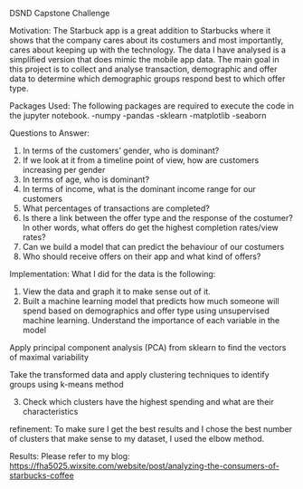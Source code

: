 DSND Capstone Challenge

Motivation:
The Starbuck app is a great addition to Starbucks where it shows that the company cares about its costumers and most importantly, cares about keeping up with the technology. The data I have analysed is a simplified version that does mimic the mobile app data. The main goal in this project is to collect and analyse transaction, demographic and offer data to determine which demographic groups respond best to which offer type.

Packages Used:
The following packages are required to execute the code in the jupyter notebook.
-numpy
-pandas
-sklearn
-matplotlib
-seaborn

Questions to Answer:
1.	In terms of the customers’ gender, who is dominant?
2.	If we look at it from a timeline point of view, how are customers increasing per gender
3.	In terms of age, who is dominant?
4.	In terms of income, what is the dominant income range for our customers
5.	What percentages of transactions are completed?
6.	Is there a link between the offer type and the response of the costumer?  In other words, what offers do get the highest completion rates/view rates?
7.	Can we build a model that can predict the behaviour of our costumers
8.	Who should receive offers on their app and what kind of offers?

Implementation:
What I did for the data is the following:
1. View the data and graph it to make sense out of it.
2. Built a machine learning model that predicts how much someone will spend based on demographics and offer type using unsupervised machine learning. 
Understand the importance of each variable in the model

Apply principal component analysis (PCA) from  sklearn  to find the vectors of maximal variability

Take the transformed data and apply clustering techniques to identify groups using  k-means method 

3. Check which clusters have the highest spending and what are their characteristics

refinement:
To make sure I get the best results and I chose the best number of clusters that make sense to my dataset, I used the elbow method.


Results: 
Please refer to my blog:
https://fha5025.wixsite.com/website/post/analyzing-the-consumers-of-starbucks-coffee
